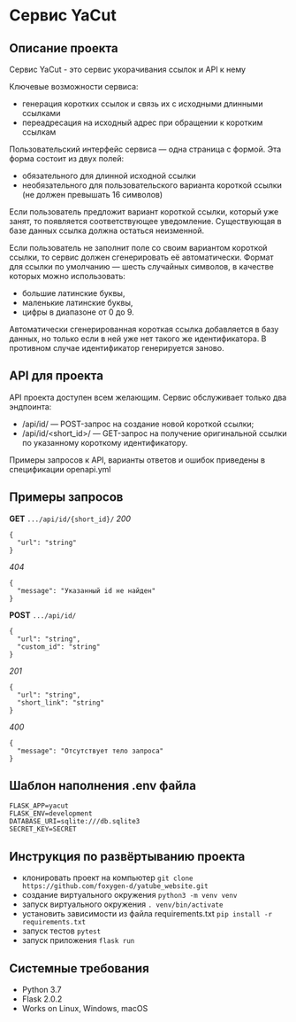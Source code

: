 # Сервис YaCut


## Описание проекта

Сервис YaCut - это сервис укорачивания ссылок и API к нему

Ключевые возможности сервиса:
* генерация коротких ссылок и связь их с исходными длинными ссылками
* переадресация на исходный адрес при обращении к коротким ссылкам

Пользовательский интерфейс сервиса — одна страница с формой. Эта форма состоит из двух полей:
* обязательного для длинной исходной ссылки
* необязательного для пользовательского варианта короткой ссылки (не должен превышать 16 символов)

Если пользователь предложит вариант короткой ссылки, который уже занят, то появляется соответствующее уведомление. Существующая в базе данных ссылка должна остаться неизменной.

Если пользователь не заполнит поле со своим вариантом короткой ссылки, то сервис должен сгенерировать её автоматически. Формат для ссылки по умолчанию — шесть случайных символов, в качестве которых можно использовать:
* большие латинские буквы,
* маленькие латинские буквы,
* цифры в диапазоне от 0 до 9.

Автоматически сгенерированная короткая ссылка добавляется в базу данных, но только если в ней уже нет такого же идентификатора. В противном случае идентификатор генерируется заново.


## API для проекта

API проекта доступен всем желающим. Сервис обслуживает только два эндпоинта:
* /api/id/ — POST-запрос на создание новой короткой ссылки;
* /api/id/<short_id>/ — GET-запрос на получение оригинальной ссылки по указанному короткому идентификатору.

Примеры запросов к API, варианты ответов и ошибок приведены в спецификации openapi.yml


## Примеры запросов

**GET** `.../api/id/{short_id}/`
*200*
```
{
  "url": "string"
}
```
*404*
```
{
  "message": "Указанный id не найден"
}
```


**POST** `.../api/id/`
```
{
  "url": "string",
  "custom_id": "string"
}
```
*201*
```
{
  "url": "string",
  "short_link": "string"
}
```
*400*
```
{
  "message": "Отсутствует тело запроса"
}
```


## Шаблон наполнения .env файла
```
FLASK_APP=yacut
FLASK_ENV=development
DATABASE_URI=sqlite:///db.sqlite3
SECRET_KEY=SECRET
```


## Инструкция по развёртыванию проекта

* клонировать проект на компьютер `git clone https://github.com/foxygen-d/yatube_website.git`
* создание виртуального окружения `python3 -m venv venv`
* запуск виртуального окружения `. venv/bin/activate`
* установить зависимости из файла requirements.txt `pip install -r requirements.txt`
* запуск тестов `pytest`
* запуск приложения `flask run`


## Системные требования

* Python 3.7
* Flask 2.0.2
* Works on Linux, Windows, macOS
